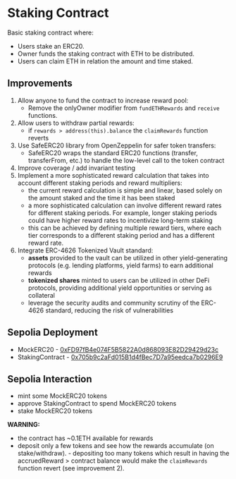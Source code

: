 # Staking Contract

Basic staking contract where:
- Users stake an ERC20.
- Owner funds the staking contract with ETH to be distributed.
- Users can claim ETH in relation the amount and time staked.

## Improvements

1. Allow anyone to fund the contract to increase reward pool:
   - Remove the onlyOwner modifier from `fundETHRewards` and `receive` functions.
2. Allow users to withdraw partial rewards:
    - if `rewards > address(this).balance` the `claimRewards` function reverts
3. Use SafeERC20 library from OpenZeppelin for safer token transfers:
   - SafeERC20 wraps the standard ERC20 functions (transfer, transferFrom, etc.) to handle the low-level call to the token contract
4. Improve coverage / add invariant testing
5. Implement a more sophisticated reward calculation that takes into account different staking periods and reward multipliers:
   - the current reward calculation is simple and linear, based solely on the amount staked and the time it has been staked
   - a more sophisticated calculation can involve different reward rates for different staking periods. For example, longer staking periods could have higher reward rates to incentivize long-term staking
   - this can be achieved by defining multiple reward tiers, where each tier corresponds to a different staking period and has a different reward rate.
6. Integrate ERC-4626 Tokenized Vault standard:
   - **assets** provided to the vault can be utilized in other yield-generating protocols (e.g. lending platforms, yield farms) to earn additional rewards
   - **tokenized shares** minted to users can be utilized in other DeFi protocols, providing additional yield opportunities or serving as collateral
   - leverage the security audits and community scrutiny of the ERC-4626 standard, reducing the risk of vulnerabilities

## Sepolia Deployment
- MockERC20 - [0xFD97fB4e074F5B5822A0d868093E82D29429d23c](https://sepolia.etherscan.io/address/0xFD97fB4e074F5B5822A0d868093E82D29429d23c#code)
- StakingContract - [0x705b9c2aFd015B1d4fBec7D7a95eedca7b0296E9](https://sepolia.etherscan.io/address/0x705b9c2aFd015B1d4fBec7D7a95eedca7b0296E9#code)

## Sepolia Interaction
- mint some MockERC20 tokens
- approve StakingContract to spend MockERC20 tokens
- stake MockERC20 tokens

**WARNING:**
- the contract has ~0.1ETH available for rewards
- deposit only a few tokens and see how the rewards accumulate (on stake/withdraw). - depositing too many tokens which result in having the accruedReward > contract balance would make the `claimRewards` function revert (see improvement 2).
